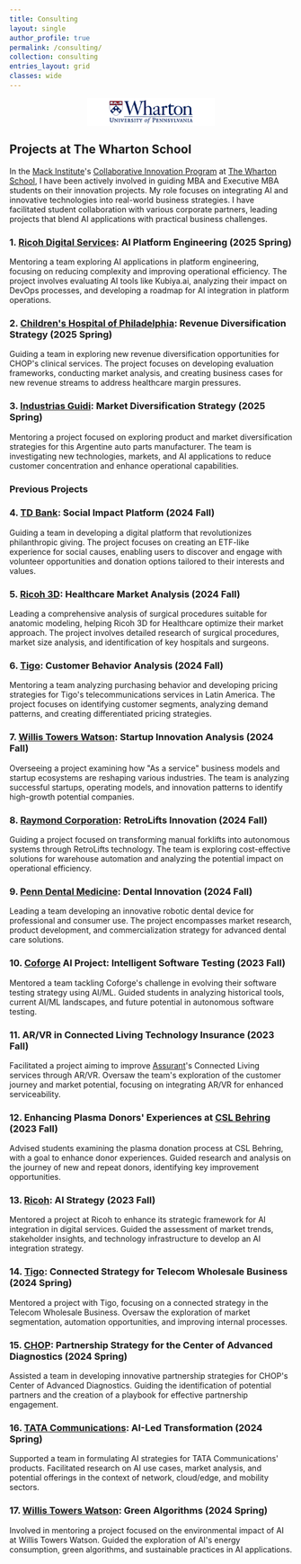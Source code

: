 ```yaml
---
title: Consulting
layout: single
author_profile: true
permalink: /consulting/
collection: consulting
entries_layout: grid
classes: wide
---
```

<div style="text-align:center; display:flex; justify-content:center; align-items:center; gap:20px; margin-bottom: 20px;">
    <a href="https://mackinstitute.wharton.upenn.edu/students/collaborative-innovation-program/" style="display: flex; align-items: center;">
        <img src="/assets/images/whartonlogo.png" alt="The Wharton School Logo" style="width: auto; height: 50px;"/>
    </a>
</div>

## Projects at The Wharton School

In the [Mack Institute](https://mackinstitute.wharton.upenn.edu/)'s [Collaborative Innovation Program](https://mackinstitute.wharton.upenn.edu/corporate-partnership/collaborative-innovation-program-partners/) at [The Wharton School](https://www.wharton.upenn.edu/), I have been actively involved in guiding MBA and Executive MBA students on their innovation projects. My role focuses on integrating AI and innovative technologies into real-world business strategies. I have facilitated student collaboration with various corporate partners, leading projects that blend AI applications with practical business challenges. 


### 1. [Ricoh Digital Services](https://www.ricoh.com/): AI Platform Engineering (2025 Spring)
Mentoring a team exploring AI applications in platform engineering, focusing on reducing complexity and improving operational efficiency. The project involves evaluating AI tools like Kubiya.ai, analyzing their impact on DevOps processes, and developing a roadmap for AI integration in platform operations.

### 2. [Children's Hospital of Philadelphia](https://www.chop.edu/): Revenue Diversification Strategy (2025 Spring)
Guiding a team in exploring new revenue diversification opportunities for CHOP's clinical services. The project focuses on developing evaluation frameworks, conducting market analysis, and creating business cases for new revenue streams to address healthcare margin pressures.

### 3. [Industrias Guidi](https://www.industriasguidi.com.ar/): Market Diversification Strategy (2025 Spring)
Mentoring a project focused on exploring product and market diversification strategies for this Argentine auto parts manufacturer. The team is investigating new technologies, markets, and AI applications to reduce customer concentration and enhance operational capabilities.

### Previous Projects

### 4. [TD Bank](https://www.td.com/): Social Impact Platform (2024 Fall)
Guiding a team in developing a digital platform that revolutionizes philanthropic giving. The project focuses on creating an ETF-like experience for social causes, enabling users to discover and engage with volunteer opportunities and donation options tailored to their interests and values.

### 5. [Ricoh 3D](https://www.ricoh-usa.com/en/industries/healthcare/3d-for-healthcare): Healthcare Market Analysis (2024 Fall)
Leading a comprehensive analysis of surgical procedures suitable for anatomic modeling, helping Ricoh 3D for Healthcare optimize their market approach. The project involves detailed research of surgical procedures, market size analysis, and identification of key hospitals and surgeons.

### 6. [Tigo](https://www.tigo.com/): Customer Behavior Analysis (2024 Fall)
Mentoring a team analyzing purchasing behavior and developing pricing strategies for Tigo's telecommunications services in Latin America. The project focuses on identifying customer segments, analyzing demand patterns, and creating differentiated pricing strategies.

### 7. [Willis Towers Watson](https://www.wtwco.com/): Startup Innovation Analysis (2024 Fall)
Overseeing a project examining how "As a service" business models and startup ecosystems are reshaping various industries. The team is analyzing successful startups, operating models, and innovation patterns to identify high-growth potential companies.

### 8. [Raymond Corporation](https://www.raymondcorp.com/): RetroLifts Innovation (2024 Fall)
Guiding a project focused on transforming manual forklifts into autonomous systems through RetroLifts technology. The team is exploring cost-effective solutions for warehouse automation and analyzing the potential impact on operational efficiency.

### 9. [Penn Dental Medicine](https://www.dental.upenn.edu/): Dental Innovation (2024 Fall)
Leading a team developing an innovative robotic dental device for professional and consumer use. The project encompasses market research, product development, and commercialization strategy for advanced dental care solutions.

### 10. [Coforge](https://www.coforge.com/) AI Project: Intelligent Software Testing (2023 Fall)
Mentored a team tackling Coforge's challenge in evolving their software testing strategy using AI/ML. Guided students in analyzing historical tools, current AI/ML landscapes, and future potential in autonomous software testing.

### 11. AR/VR in Connected Living Technology Insurance (2023 Fall)
Facilitated a project aiming to improve [Assurant](https://www.assurant.com/)'s Connected Living services through AR/VR. Oversaw the team's exploration of the customer journey and market potential, focusing on integrating AR/VR for enhanced serviceability.

### 12. Enhancing Plasma Donors' Experiences at [CSL Behring](https://www.csl.com/) (2023 Fall)
Advised students examining the plasma donation process at CSL Behring, with a goal to enhance donor experiences. Guided research and analysis on the journey of new and repeat donors, identifying key improvement opportunities.

### 13. [Ricoh](https://www.ricoh.com/): AI Strategy (2023 Fall)
Mentored a project at Ricoh to enhance its strategic framework for AI integration in digital services. Guided the assessment of market trends, stakeholder insights, and technology infrastructure to develop an AI integration strategy.

### 14. [Tigo](https://www.tigo.com/): Connected Strategy for Telecom Wholesale Business (2024 Spring)
Mentored a project with Tigo, focusing on a connected strategy in the Telecom Wholesale Business. Oversaw the exploration of market segmentation, automation opportunities, and improving internal processes.

### 15. [CHOP](https://www.chop.edu/): Partnership Strategy for the Center of Advanced Diagnostics (2024 Spring)
Assisted a team in developing innovative partnership strategies for CHOP's Center of Advanced Diagnostics. Guiding the identification of potential partners and the creation of a playbook for effective partnership engagement.

### 16. [TATA Communications](https://www.tatacommunications.com/): AI-Led Transformation (2024 Spring)
Supported a team in formulating AI strategies for TATA Communications' products. Facilitated research on AI use cases, market analysis, and potential offerings in the context of network, cloud/edge, and mobility sectors.

### 17. [Willis Towers Watson](https://www.wtwco.com/): Green Algorithms (2024 Spring)
Involved in mentoring a project focused on the environmental impact of AI at Willis Towers Watson. Guided the exploration of AI's energy consumption, green algorithms, and sustainable practices in AI applications.
